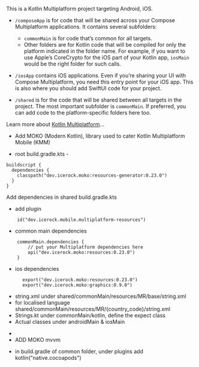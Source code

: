This is a Kotlin Multiplatform project targeting Android, iOS.

* `/composeApp` is for code that will be shared across your Compose Multiplatform applications.
  It contains several subfolders:
  - `commonMain` is for code that’s common for all targets.
  - Other folders are for Kotlin code that will be compiled for only the platform indicated in the folder name.
    For example, if you want to use Apple’s CoreCrypto for the iOS part of your Kotlin app,
    `iosMain` would be the right folder for such calls.

* `/iosApp` contains iOS applications. Even if you’re sharing your UI with Compose Multiplatform, 
  you need this entry point for your iOS app. This is also where you should add SwiftUI code for your project.

* `/shared` is for the code that will be shared between all targets in the project.
  The most important subfolder is `commonMain`. If preferred, you can add code to the platform-specific folders here too.


Learn more about [Kotlin Multiplatform](https://www.jetbrains.com/help/kotlin-multiplatform-dev/get-started.html)…


* Add MOKO (Modern Kotlin), library used to cater Kotlin Multiplatform Mobile (KMM)
- root build.gradle.kts -  
```
buildscript {
  dependencies {
    classpath("dev.icerock.moko:resources-generator:0.23.0")
  }
}
```

Add dependencies in shared build.gradle.kts
- add plugin
```agsl
    id("dev.icerock.mobile.multiplatform-resources")
```
- common main dependencies
```agsl
    commonMain.dependencies {
        // put your Multiplatform dependencies here
        api("dev.icerock.moko:resources:0.23.0")
    }
```

- ios dependencies 
```agsl
      export("dev.icerock.moko:resources:0.23.0")
      export("dev.icerock.moko:graphics:0.9.0")
```

- string.xml under shared/commonMain/resources/MR/base/string.xml
- for localised language shared/commonMain/resources/MR/{country_code}/string.xml
- Strings.kt under commonMain/kotlin, define the expect class
- Actual classes under androidMain & iosMain
* 
* ADD MOKO mvvm

- in build.gradle of common folder, under plugins add
  kotlin("native.cocoapods")

